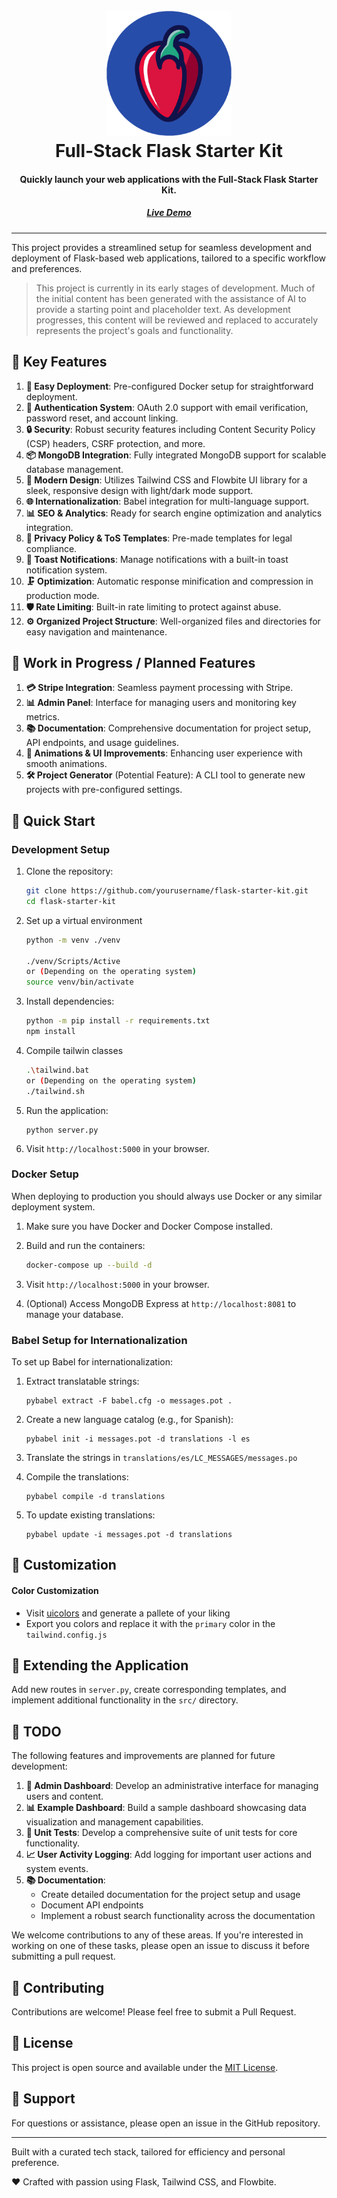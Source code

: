 <h1 align="center">
  <br>
  <a href="https://flaskstarter.com"">
    <img src="assets/logo.png" alt="Full-Stack Flask Starter Kit Logo" width=200 height=200>
  </a>
  <br>
  Full-Stack Flask Starter Kit
  <br>
</h1>

<h4 align="center">Quickly launch your web applications with the Full-Stack Flask Starter Kit.</h4>
<h5 align="center">
<a href="https://flaskstarter.com">
   Live Demo
</a>
</h5>

---

This project provides a streamlined setup for seamless development and deployment of Flask-based web applications, tailored to a specific workflow and preferences.

>This project is currently in its early stages of development. Much of the initial content has been generated with the assistance of AI to provide a starting point and placeholder text. As development progresses, this content will be reviewed and replaced to accurately represents the project's goals and functionality.

## 🌟 Key Features

1. **🚀 Easy Deployment**: Pre-configured Docker setup for straightforward deployment.
2. **🔐 Authentication System**: OAuth 2.0 support with email verification, password reset, and account linking.
3. **🔒 Security**: Robust security features including Content Security Policy (CSP) headers, CSRF protection, and more.
4. **📦 MongoDB Integration**: Fully integrated MongoDB support for scalable database management.
5. **🎨 Modern Design**: Utilizes Tailwind CSS and Flowbite UI library for a sleek, responsive design with light/dark mode support.
6. **🌐 Internationalization**: Babel integration for multi-language support.
7. **📊 SEO & Analytics**: Ready for search engine optimization and analytics integration.
8. **📄 Privacy Policy & ToS Templates**: Pre-made templates for legal compliance.
9. **🔔 Toast Notifications**: Manage notifications with a built-in toast notification system.
10. **🗜️ Optimization**: Automatic response minification and compression in production mode.
11. **🛡️ Rate Limiting**: Built-in rate limiting to protect against abuse.
12. **⚙️ Organized Project Structure**: Well-organized files and directories for easy navigation and maintenance.

## 🚧 Work in Progress / Planned Features

1. **💳 Stripe Integration**: Seamless payment processing with Stripe.
2. **📊 Admin Panel**: Interface for managing users and monitoring key metrics.
3. **📚 Documentation**: Comprehensive documentation for project setup, API endpoints, and usage guidelines.
4. **🎨 Animations & UI Improvements**: Enhancing user experience with smooth animations.
5. **🛠️ Project Generator** (Potential Feature): A CLI tool to generate new projects with pre-configured settings.


## 🚀 Quick Start

### Development Setup

1. Clone the repository:
   ```bash
   git clone https://github.com/yourusername/flask-starter-kit.git
   cd flask-starter-kit
   ```

2. Set up a virtual environment
   ```bash
   python -m venv ./venv
   
   ./venv/Scripts/Active
   or (Depending on the operating system)
   source venv/bin/activate
   ```

3. Install dependencies:
   ```bash
   python -m pip install -r requirements.txt
   npm install
   ```

4. Compile tailwin classes
   ```bash
   .\tailwind.bat
   or (Depending on the operating system)
   ./tailwind.sh
   ```

5. Run the application:
   ```
   python server.py
   ```

6. Visit `http://localhost:5000` in your browser.

### Docker Setup

When deploying to production you should always use Docker or any similar deployment system.

1. Make sure you have Docker and Docker Compose installed.

2. Build and run the containers:
   ```bash
   docker-compose up --build -d
   ```

3. Visit `http://localhost:5000` in your browser.

4. (Optional) Access MongoDB Express at `http://localhost:8081` to manage your database.

### Babel Setup for Internationalization

To set up Babel for internationalization:

1. Extract translatable strings:
   ```
   pybabel extract -F babel.cfg -o messages.pot .
   ```

2. Create a new language catalog (e.g., for Spanish):
   ```
   pybabel init -i messages.pot -d translations -l es
   ```

3. Translate the strings in `translations/es/LC_MESSAGES/messages.po`

4. Compile the translations:
   ```
   pybabel compile -d translations
   ```

5. To update existing translations:
   ```
   pybabel update -i messages.pot -d translations
   ```

## 🎨 Customization

#### Color Customization
- Visit [uicolors](https://uicolors.app/create) and generate a pallete of your liking
- Export you colors and replace it with the `primary` color in the `tailwind.config.js`

## 🧩 Extending the Application

Add new routes in `server.py`, create corresponding templates, and implement additional functionality in the `src/` directory.

## 📝 TODO

The following features and improvements are planned for future development:

1. **👑 Admin Dashboard**: Develop an administrative interface for managing users and content.
2. **📊 Example Dashboard**: Build a sample dashboard showcasing data visualization and management capabilities.
3. **🧪 Unit Tests**: Develop a comprehensive suite of unit tests for core functionality.
4. **📈 User Activity Logging**: Add logging for important user actions and system events.
5. **📚 Documentation**: 
    - Create detailed documentation for the project setup and usage
    - Document API endpoints
    - Implement a robust search functionality across the documentation

We welcome contributions to any of these areas. If you're interested in working on one of these tasks, please open an issue to discuss it before submitting a pull request.

## 🤝 Contributing

Contributions are welcome! Please feel free to submit a Pull Request.

## 📄 License

This project is open source and available under the [MIT License](LICENSE).

## 🙋 Support

For questions or assistance, please open an issue in the GitHub repository.

---

Built with a curated tech stack, tailored for efficiency and personal preference.

❤️ Crafted with passion using Flask, Tailwind CSS, and Flowbite.